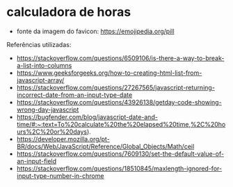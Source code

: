 # calculadora de horas
 
* fonte da imagem do favicon: https://emojipedia.org/pill

Referências utilizadas:
* https://stackoverflow.com/questions/6509106/is-there-a-way-to-break-a-list-into-columns
* https://www.geeksforgeeks.org/how-to-creating-html-list-from-javascript-array/
* https://stackoverflow.com/questions/27267565/javascript-returning-incorrect-date-from-an-input-type-date
* https://stackoverflow.com/questions/43926138/getday-code-showing-wrong-day-javascript
* https://bugfender.com/blog/javascript-date-and-time/#:~:text=To%20calculate%20the%20elapsed%20time,%2C%20hours%2C%20or%20days).
* https://developer.mozilla.org/pt-BR/docs/Web/JavaScript/Reference/Global_Objects/Math/ceil
* https://stackoverflow.com/questions/7609130/set-the-default-value-of-an-input-field
* https://stackoverflow.com/questions/18510845/maxlength-ignored-for-input-type-number-in-chrome
